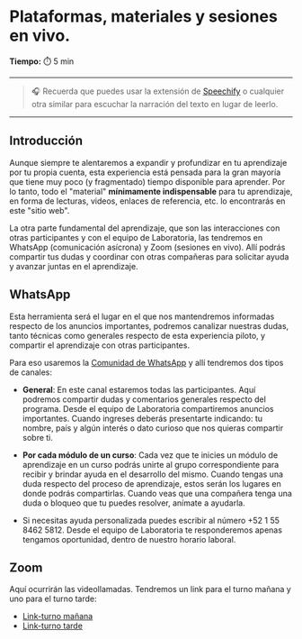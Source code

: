 # Plataformas, materiales y sesiones en vivo.

**Tiempo:** ⏱️️ 5 min

---

> 🎧 Recuerda que puedes usar la extensión de [Speechify](https://speechify.com/es/extension-de-chrome/) o cualquier otra similar para escuchar la narración del texto en lugar de leerlo.

---

## Introducción
Aunque siempre te alentaremos a expandir y profundizar en tu aprendizaje por tu propia cuenta, esta experiencia está pensada para la gran mayoría que tiene muy poco (y fragmentado) tiempo disponible para aprender. Por lo tanto, todo el "material" **mínimamente indispensable** para tu aprendizaje, en forma de lecturas, videos, enlaces de referencia, etc. lo encontrarás en este "sitio web".

La otra parte fundamental del aprendizaje, que son las interacciones con otras participantes y con el equipo de Laboratoria, las tendremos en WhatsApp (comunicación asícrona) y Zoom (sesiones en vivo). Allí podrás compartir tus dudas y coordinar con otras compañeras para solicitar ayuda y avanzar juntas en el aprendizaje.

## WhatsApp
Esta herramienta será el lugar en el que nos mantendremos informadas respecto de los anuncios importantes, podremos canalizar nuestras dudas, tanto técnicas como generales respecto de esta experiencia piloto, y compartir el aprendizaje con otras participantes.

Para eso usaremos la [Comunidad de WhatsApp](https://chat.whatsapp.com/FAu0UlKY0kK9Qq4lDbFNdj) y allí tendremos dos tipos de canales:

- **General**:
En este canal estaremos todas las participantes. 
Aquí podremos compartir dudas y comentarios generales respecto del programa.
Desde el equipo de Laboratoria compartiremos anuncios importantes.
Cuando ingreses deberás presentarte indicando: tu nombre, país y algún interés o dato curioso que nos quieras compartir sobre ti.

- **Por cada módulo de un curso**: 
Cada vez que te inicies un módulo de aprendizaje en un curso podrás unirte al grupo correspondiente para recibir y brindar ayuda en el desarrollo del mismo. Cuando tengas una duda respecto del proceso de aprendizaje, estos serán los lugares en donde podrás compartirlas. Cuando veas que una compañera tenga una duda o bloqueo que tu puedes resolver, anímate a ayudarla.

- Si necesitas ayuda personalizada puedes escribir al número +52 1 55 8462 5812. 
Desde el equipo de Laboratoria te responderemos apenas tengamos oportunidad, dentro de nuestro horario laboral.

## Zoom
Aquí ocurrirán las videollamadas. Tendremos un link para el turno mañana y uno para el turno tarde:
- [Link-turno mañana](https://laboratoria-la.zoom.us/j/81844245238)
- [Link-turno tarde](https://laboratoria-la.zoom.us/j/88359592033)

